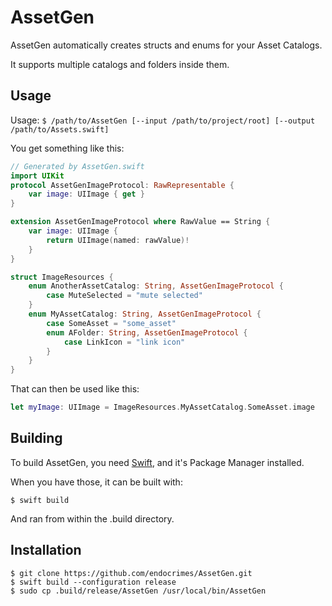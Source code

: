 # AssetGen

AssetGen automatically creates structs and enums for your Asset Catalogs.

It supports multiple catalogs and folders inside them.

## Usage

Usage: `$ /path/to/AssetGen [--input /path/to/project/root] [--output /path/to/Assets.swift]`

You get something like this:

```swift
// Generated by AssetGen.swift
import UIKit
protocol AssetGenImageProtocol: RawRepresentable {
    var image: UIImage { get }
}

extension AssetGenImageProtocol where RawValue == String {
    var image: UIImage {
        return UIImage(named: rawValue)!
    }
}

struct ImageResources {
    enum AnotherAssetCatalog: String, AssetGenImageProtocol {
        case MuteSelected = "mute selected"
    }
    enum MyAssetCatalog: String, AssetGenImageProtocol {
        case SomeAsset = "some_asset"
        enum AFolder: String, AssetGenImageProtocol {
            case LinkIcon = "link icon"
        }
    }
}

```

That can then be used like this:

```swift
let myImage: UIImage = ImageResources.MyAssetCatalog.SomeAsset.image
```

## Building

To build AssetGen, you need [Swift](http://swift.org), and it's Package Manager installed.

When you have those, it can be built with:

`$ swift build`

And ran from within the .build directory.

## Installation

```
$ git clone https://github.com/endocrimes/AssetGen.git
$ swift build --configuration release
$ sudo cp .build/release/AssetGen /usr/local/bin/AssetGen
```
